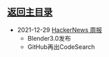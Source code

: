 ## [返回主目录](../README.md)

- 2021-12-29 [HackerNews 周报](2021Q4/2021-12-Hacker-News.md)
  - Blender3.0发布
  - GitHub再出CodeSearch
